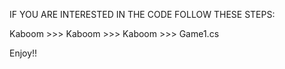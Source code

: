 IF YOU ARE INTERESTED IN THE CODE FOLLOW THESE STEPS:

Kaboom >>> Kaboom >>> Kaboom >>> Game1.cs

Enjoy!!
